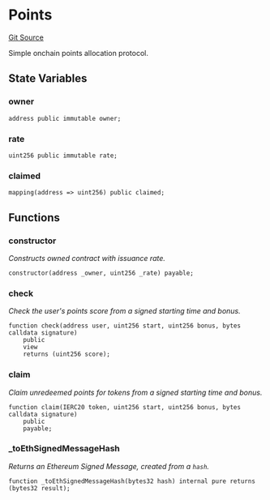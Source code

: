 # Points
[Git Source](https://github.com/NaniDAO/accounts/blob/0bdf20bcc3f8bed754d4be8075e960ae6f46a676/src/governance/Points.sol)

Simple onchain points allocation protocol.


## State Variables
### owner

```solidity
address public immutable owner;
```


### rate

```solidity
uint256 public immutable rate;
```


### claimed

```solidity
mapping(address => uint256) public claimed;
```


## Functions
### constructor

*Constructs owned contract with issuance rate.*


```solidity
constructor(address _owner, uint256 _rate) payable;
```

### check

*Check the user's points score from a signed starting time and bonus.*


```solidity
function check(address user, uint256 start, uint256 bonus, bytes calldata signature)
    public
    view
    returns (uint256 score);
```

### claim

*Claim unredeemed points for tokens from a signed starting time and bonus.*


```solidity
function claim(IERC20 token, uint256 start, uint256 bonus, bytes calldata signature)
    public
    payable;
```

### _toEthSignedMessageHash

*Returns an Ethereum Signed Message, created from a `hash`.*


```solidity
function _toEthSignedMessageHash(bytes32 hash) internal pure returns (bytes32 result);
```

